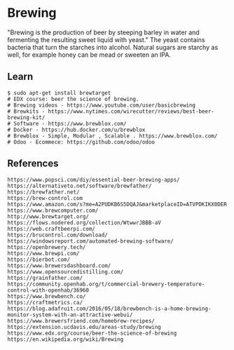 Brewing 
========

"Brewing is the production of beer by steeping barley in water and fermenting the resulting sweet liquid with yeast." The yeast contains bacteria that turn the starches into alcohol. Natural sugars are starchy as well, for example honey can be mead or sweeten an IPA. 

Learn
------------

    $ sudo apt-get install brewtarget
    # EDX course: beer the science of brewing.
    # Brewing videos - https://www.youtube.com/user/basicbrewing
    # Brewkits - https://www.nytimes.com/wirecutter/reviews/best-beer-brewing-kit/
    # Software - https://www.brewblox.com/
    # Docker - https://hub.docker.com/u/brewblox
    # Brewblox - Simple, Modular , Scalable . https://www.brewblox.com/
    # Odoo - Ecommece: https://github.com/odoo/odoo

References
-----------------

    https://www.popsci.com/diy/essential-beer-brewing-apps/
    https://alternativeto.net/software/brewfather/
    https://brewfather.net/
    https://brew-control.com
    https://www.amazon.com/s?me=A2PUDKB6S5DQAJ&marketplaceID=ATVPDKIKX0DER
    https://www.brewcomputer.com/
    http://www.brewtarget.org/
    https://flows.nodered.org/collection/WtwwrJBBB-aV
    https://web.craftbeerpi.com/
    https://brucontrol.com/download/
    https://windowsreport.com/automated-brewing-software/
    https://openbrewery.tech/
    https://www.brewpi.com/
    https://bierbot.com/
    https://www.brewersdashboard.com/
    https://www.opensourcedistilling.com/
    https://grainfather.com/
    https://community.openhab.org/t/commercial-brewery-temperature-control-with-openhab/36960
    https://www.brewbench.co/
    https://craftmetrics.ca/
    https://blog.adafruit.com/2016/05/18/brewbench-is-a-home-brewing-monitor-system-with-an-attractive-webui/
    https://www.brewersfriend.com/homebrew-recipes/
    https://extension.ucdavis.edu/areas-study/brewing
    https://www.edx.org/course/beer-the-science-of-brewing
    https://en.wikipedia.org/wiki/Brewing
